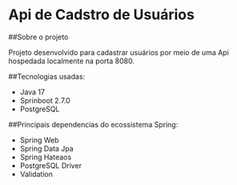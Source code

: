# Api de Cadstro de Usuários

##Sobre o projeto

  Projeto desenvolvido para cadastrar usuários por meio de uma Api hospedada localmente
  na porta 8080.

##Tecnologias usadas:
  - Java 17
  - Sprinboot 2.7.0
  - PostgreSQL
  
##Principais dependencias do ecossistema Spring:
  - Spring Web
  - Spring Data Jpa
  - Spring Hateaos
  - PostgreSQL Driver
  - Validation

